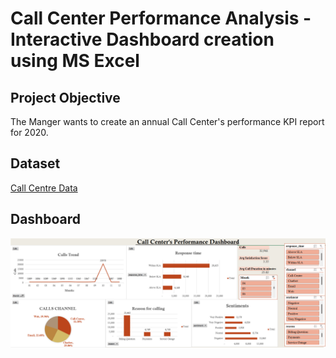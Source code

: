 # Call Center Performance Analysis - Interactive Dashboard creation using MS Excel

## Project Objective
The Manger wants to create an annual Call Center's performance KPI report for 2020.

## Dataset
[Call Centre Data](https://github.com/ShivankUdayawal/Call-Center-Performance-Analysis/blob/main/Call%20Center's%20Performance%20Dashboard.xlsx)

## Dashboard
![](https://github.com/ShivankUdayawal/Call-Center-Performance-Analysis/blob/main/Call%20Center%20Performance%20Analysis.png)
